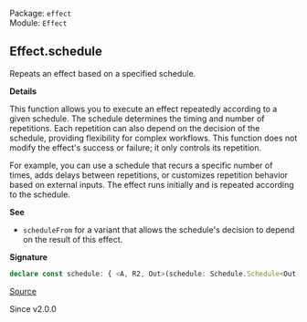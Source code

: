 Package: `effect`<br />
Module: `Effect`<br />

## Effect.schedule

Repeats an effect based on a specified schedule.

**Details**

This function allows you to execute an effect repeatedly according to a given
schedule. The schedule determines the timing and number of repetitions. Each
repetition can also depend on the decision of the schedule, providing
flexibility for complex workflows. This function does not modify the effect's
success or failure; it only controls its repetition.

For example, you can use a schedule that recurs a specific number of times,
adds delays between repetitions, or customizes repetition behavior based on
external inputs. The effect runs initially and is repeated according to the
schedule.

**See**

- `scheduleFrom` for a variant that allows the schedule's decision
to depend on the result of this effect.

**Signature**

```ts
declare const schedule: { <A, R2, Out>(schedule: Schedule.Schedule<Out, NoInfer<A> | undefined, R2>): <E, R>(self: Effect<A, E, R>) => Effect<Out, E, R2 | R>; <A, E, R, R2, Out>(self: Effect<A, E, R>, schedule: Schedule.Schedule<Out, A | undefined, R2>): Effect<Out, E, R | R2>; }
```

[Source](https://github.com/Effect-TS/effect/tree/main/packages/effect/src/Effect.ts#L10330)

Since v2.0.0